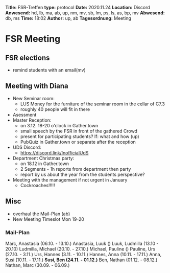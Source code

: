 **Title:** FSR-Treffen
**type:** protocol
**Date:** 2020.11.24
**Location:** Discord
**Anwesend:**  hd, lb, ma, ab, up, nm, mv, sb, lm, ps, ls, as, bp, mv
**Abwesend:**  db, ms
**Time:** 18:02
**Author:** up, ab
**Tagesordnung:** Meeting
# FSR Meeting

## FSR elections
- remind students with an email(mv)

## Meeting with Diana
- New Seminar room: 
    - LUS Money for the furniture of the seminar room in the cellar of C7.3
    - roughly 40 people will fit in there
- Asessment
- Master Reception:
    - on 3.12. 18-20 o'clock in Gather.town
    - small speech by the FSR in front of the gathered Crowd 
    - present for participating students? If: what and how (up)
    - PubQuiz in Gather.town or separate after the reception
- UDS Discord:
    - https://discord.link/InofficialUdS
- Department Christmas party: 
    - on 18.12 in Gather.town
    - 2 Segments - 1h reports from department then party
    - report by us about the year from the students perspective?
- Meeting with the management if not urgent in January
    - Cockroaches!!!!!

## Misc
- overhaul the Mail-Plan (ab)
- New Meeting Timeslot Mon 19-20


### Mail-Plan
Marc, Anastasia (06.10. - 13.10.) 
Anastasia, Luuk ()
Luuk, Ludmilla (13.10 - 20.10)
Ludmilla, Michael (20.10. - 27.10.)
Michael, Pauline ()
Pauline, Urs (27.10. - 3.11.)
Urs, Hannes (3.11. - 10.11.)
Hannes, Anna (10.11. - 17.11.)
Anna, Susi (10.11. - 17.11.)
**Susi, Ben (24.11. - 01.12.)**
Ben, Nathan (01.12. - 08.12.)
Nathan, Marc (30.09. - 06.09.)

